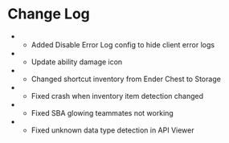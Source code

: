 # Change Log

* + Added Disable Error Log config to hide client error logs
* * Update ability damage icon
* * Changed shortcut inventory from Ender Chest to Storage
* * Fixed crash when inventory item detection changed
* * Fixed SBA glowing teammates not working
* * Fixed unknown data type detection in API Viewer